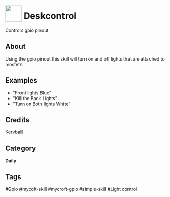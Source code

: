 # <img src="https://raw.githack.com/FortAwesome/Font-Awesome/master/svgs/solid/lightbulb.svg" card_color="#FFFFFF" width="50" height="50" style="vertical-align:bottom"/> Deskcontrol
Controls gpio pinout

## About
Using the gpio pinout this skill will turn on and off lights that are attached to mosfets

## Examples
* "Front lights Blue"
* "Kill the Back Lights"
* "Turn on Both lights White"

## Credits
Kervball

## Category
**Daily**

## Tags
#Gpio
#mycoft-skill
#mycroft-gpio
#simple-skill
#Light control

